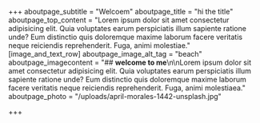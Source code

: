 +++
aboutpage_subtitle = "Welcoem"
aboutpage_title = "hi the title"
aboutpage_top_content = "Lorem ipsum dolor sit amet consectetur adipisicing elit. Quia voluptates earum perspiciatis illum sapiente ratione unde? Eum distinctio quis doloremque maxime laborum facere veritatis neque reiciendis reprehenderit. Fuga, animi molestiae."
[image_and_text_row]
aboutpage_image_alt_tag = "beach"
aboutpage_imagecontent = "## **welcome to me**\n\nLorem ipsum dolor sit amet consectetur adipisicing elit. Quia voluptates earum perspiciatis illum sapiente ratione unde? Eum distinctio quis doloremque maxime laborum facere veritatis neque reiciendis reprehenderit. Fuga, animi molestiaea."
aboutpage_photo = "/uploads/april-morales-1442-unsplash.jpg"

+++
